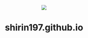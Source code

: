 <p align="center">
  <img src="file:///C:/github/shirin197.github.io/src/img/website_logo.png"/>
</p>
<h1 align="center">
  shirin197.github.io
</h1>
<p align="center">
